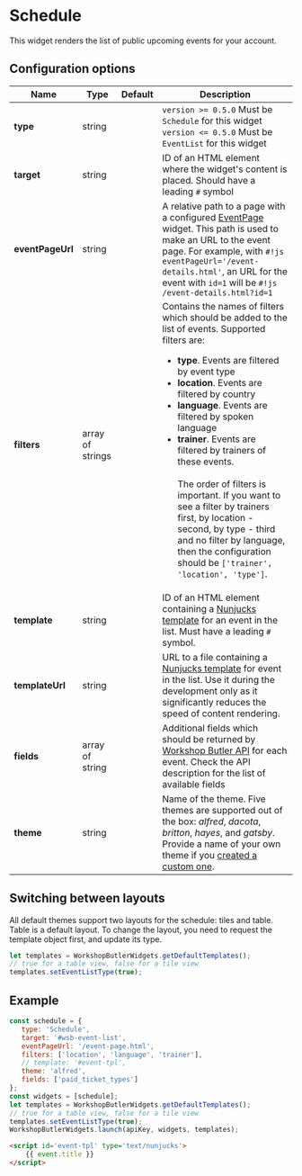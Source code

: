 # Schedule

This widget renders the list of public upcoming events for your account.

## Configuration options

| Name | Type | Default | Description |
|------|------|---------|-------------|
| **type** | string | | `version >= 0.5.0` Must be `Schedule` for this widget<br>`version <= 0.5.0` Must be `EventList` for this widget |
| **target** | string | | ID of an HTML element where the widget's content is placed. Should have a leading `#` symbol |
| **eventPageUrl** | string | | A relative path to a page with a configured [EventPage](event-page.md) widget. This path is used to make an URL to the event page. For example, with `#!js eventPageUrl='/event-details.html'`, an URL for the event with `id=1` will be `#!js /event-details.html?id=1`
| **filters** | array of strings | | Contains the names of filters which should be added to the list of events. Supported filters are: <br> <ul><li>**type**. Events are filtered by event type</li><li>**location**. Events are filtered by country</li><li>**language**. Events are filtered by spoken language</li><li>**trainer**. Events are filtered by trainers of these events.</li><br>The order of filters is important. If you want to see a filter by trainers first, by location - second, by type - third and no filter by language, then the configuration should be `['trainer', 'location', 'type']`. |
| **template** | string || ID of an HTML element containing a [Nunjucks template](https://mozilla.github.io/nunjucks/) for an event in the list. Must have a leading `#` symbol. |
| **templateUrl** | string || URL to a file containing a [Nunjucks template](https://mozilla.github.io/nunjucks/) for event in the list. Use it during the development only as it significantly reduces the speed of content rendering. |
| **fields** | array of string || Additional fields which should be returned by [Workshop Butler API](/api) for each event. Check the API description for the list of available fields |
| **theme** | string || Name of the theme. Five themes are supported out of the box: *alfred*, *dacota*, *britton*, *hayes*, and *gatsby*. Provide a name of your own theme if you [created a custom one](/widgets/custom/theme.md). |

## Switching between layouts
All default themes support two layouts for the schedule: tiles and table. Table is a default
layout. To change the layout, you need to request the template object first, and update its type.

```js
let templates = WorkshopButlerWidgets.getDefaultTemplates();
// true for a table view, false for a tile view
templates.setEventListType(true);
```

## Example

```javascript
const schedule = {
   type: 'Schedule',
   target: '#wsb-event-list',
   eventPageUrl: '/event-page.html',
   filters: ['location', 'language', 'trainer'],
   // template: '#event-tpl',
   theme: 'alfred',
   fields: ['paid_ticket_types']
};
const widgets = [schedule];
let templates = WorkshopButlerWidgets.getDefaultTemplates();
// true for a table view, false for a tile view
templates.setEventListType(true);
WorkshopButlerWidgets.launch(apiKey, widgets, templates);
```

```html
<script id='event-tpl' type='text/nunjucks'>
	{{ event.title }}
</script>
```
